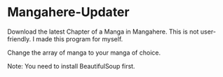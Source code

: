 # Mangahere-Updater
Download the latest Chapter of a Manga in Mangahere. This is not user-friendly. I made this program for myself.

Change the array of manga to your manga of choice.

Note: You need to install BeautifulSoup first. 
